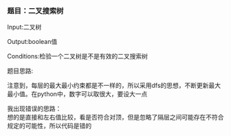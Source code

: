### 题目：二叉搜索树
Input:二叉树 

Output:boolean值  

Conditions:检验一个二叉树是不是有效的二叉搜索树  

题目思路:

注意到，每层的最大最小约束都是不一样的，所以采用dfs的思想，不断更新最大最小值。在python中，数字可以取很大，要设大一点

我出现错误的思路：  
想的是直接和左右值比较，看是否符合对顶，但是忽略了隔层之间可能存在不符合规定的可能性，所以代码是错的

